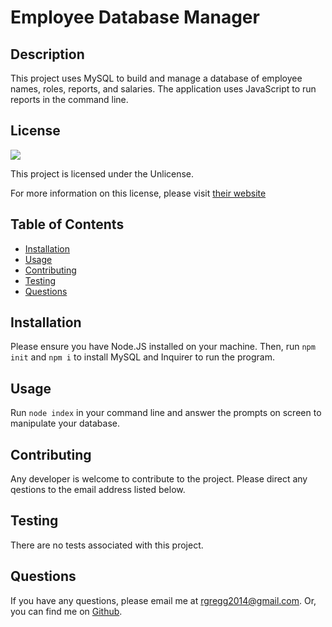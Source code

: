 # Employee Database Manager

## Description

This project uses MySQL to build and manage a database of employee names, roles, reports, and salaries. The application uses JavaScript to run reports in the command line.

## License

<img src="https://img.shields.io/badge/license-Unlicense-red">
  
This project is licensed under the Unlicense.
  
For more information on this license, please visit [their website](https://unlicense.org/)
  
  
## Table of Contents
  
- [Installation](#installation)
- [Usage](#usage)
- [Contributing](#contributing)
- [Testing](#testing)
- [Questions](#questions)
  
## Installation
  
Please ensure you have Node.JS installed on your machine. Then, run `npm init` and `npm i` to install MySQL and Inquirer to run the program.
  
## Usage
  
Run `node index` in your command line and answer the prompts on screen to manipulate your database.
  
## Contributing
  
Any developer is welcome to contribute to the project. Please direct any qestions to the email address listed below.
  
## Testing
  
There are no tests associated with this project.
  
## Questions
  
If you have any questions, please email me at rgregg2014@gmail.com.
Or, you can find me on [Github](https://www.github.com/rgregg2014).
